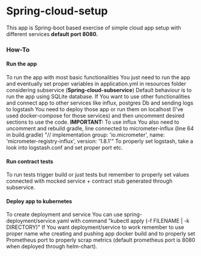 <h1>Spring-cloud-setup</h1>
<p>This app is Spring-boot based exercise of simple cloud app setup with different services
<b>default port 8080.</b>
</p>

<h3>How-To</h3>
<h4>Run the app</h4>
<p>
To run the app with most basic functionalities You just need to run the app and eventually set proper variables in application.yml in resources folder considering subservice (<b>Spring-cloud-subservice</b>)
Default behaviour is to run the app using SQLite database.
If You want to use other functionalities and connect app to other services like influx, postgres Db and sending logs to logstash
You need to deploy those app or run them on localhost (I've used docker-compose for those services) and then uncomment
desired sections to use the code.
<b>IMPORTANT:</b> To use influx You also need to uncomment and rebuild gradle, line connected to micrometer-influx (line 64 in build.gradle)
"//    implementation group: 'io.micrometer', name: 'micrometer-registry-influx', version: '1.8.1'"
To properly set logstash, take a look into logstash.conf and set proper port etc.
</p>

<h4>Run contract tests</h4>
<p>To run tests trigger build or just tests but remember to properly set values connected with mocked service + contract stub generated through subservice.</p>

<h4>Deploy app to kubernetes</h4>
<p>
To create deployment and service You can use spring-deployment/service.yaml with command "kubectl apply (-f FILENAME | -k DIRECTORY)"
If You want deployment/service to work remember to use proper name whe creating and pushing app docker build and to properly set Prometheus port
to properly scrap metrics (default prometheus port is 8080 when deployed through helm-chart).
</p>